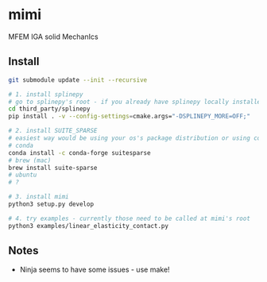 # mimi
MFEM IGA solid MechanIcs

## Install
```bash
git submodule update --init --recursive

# 1. install splinepy
# go to splinepy's root - if you already have splinepy locally installed, skip this part
cd third_party/splinepy
pip install . -v --config-settings=cmake.args="-DSPLINEPY_MORE=OFF;"

# 2. install SUITE_SPARSE
# easiest way would be using your os's package distribution or using conda
# conda
conda install -c conda-forge suitesparse
# brew (mac)
brew install suite-sparse
# ubuntu
# ?

# 3. install mimi
python3 setup.py develop

# 4. try examples - currently those need to be called at mimi's root
python3 examples/linear_elasticity_contact.py
```

## Notes
- Ninja seems to have some issues - use make!
